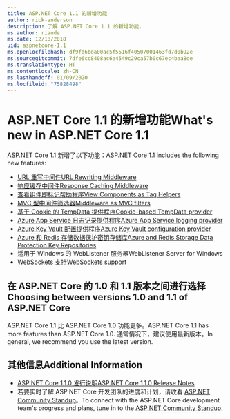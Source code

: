 ```yaml
---
title: ASP.NET Core 1.1 的新增功能
author: rick-anderson
description: 了解 ASP.NET Core 1.1 的新增功能。
ms.author: riande
ms.date: 12/18/2018
uid: aspnetcore-1.1
ms.openlocfilehash: df9fd6bda00ac5f5516f40507001463fd7d0b92e
ms.sourcegitcommit: 7dfe6cc8408ac6a4549c29ca57b0c67ec4baa8de
ms.translationtype: HT
ms.contentlocale: zh-CN
ms.lasthandoff: 01/09/2020
ms.locfileid: "75828498"
---
```

# <a name="whats-new-in-aspnet-core-11"></a><span data-ttu-id="e0d36-103">ASP.NET Core 1.1 的新增功能</span><span class="sxs-lookup"><span data-stu-id="e0d36-103">What's new in ASP.NET Core 1.1</span></span>

<span data-ttu-id="e0d36-104">ASP.NET Core 1.1 新增了以下功能：</span><span class="sxs-lookup"><span data-stu-id="e0d36-104">ASP.NET Core 1.1 includes the following new features:</span></span>

- [<span data-ttu-id="e0d36-105">URL 重写中间件</span><span class="sxs-lookup"><span data-stu-id="e0d36-105">URL Rewriting Middleware</span></span>](xref:fundamentals/url-rewriting)
- [<span data-ttu-id="e0d36-106">响应缓存中间件</span><span class="sxs-lookup"><span data-stu-id="e0d36-106">Response Caching Middleware</span></span>](xref:performance/caching/middleware)
- [<span data-ttu-id="e0d36-107">查看组件即标记帮助程序</span><span class="sxs-lookup"><span data-stu-id="e0d36-107">View Components as Tag Helpers</span></span>](xref:mvc/views/view-components#invoking-a-view-component-as-a-tag-helper)
- [<span data-ttu-id="e0d36-108">MVC 型中间件筛选器</span><span class="sxs-lookup"><span data-stu-id="e0d36-108">Middleware as MVC filters</span></span>](xref:mvc/controllers/filters#using-middleware-in-the-filter-pipeline)
- [<span data-ttu-id="e0d36-109">基于 Cookie 的 TempData 提供程序</span><span class="sxs-lookup"><span data-stu-id="e0d36-109">Cookie-based TempData provider</span></span>](xref:fundamentals/app-state#tempdata)
- [<span data-ttu-id="e0d36-110">Azure App Service 日志记录提供程序</span><span class="sxs-lookup"><span data-stu-id="e0d36-110">Azure App Service logging provider</span></span>](xref:fundamentals/logging/index#azure-app-service-provider)
- [<span data-ttu-id="e0d36-111">Azure Key Vault 配置提供程序</span><span class="sxs-lookup"><span data-stu-id="e0d36-111">Azure Key Vault configuration provider</span></span>](xref:security/key-vault-configuration)
- [<span data-ttu-id="e0d36-112">Azure 和 Redis 存储数据保护密钥存储库</span><span class="sxs-lookup"><span data-stu-id="e0d36-112">Azure and Redis Storage Data Protection Key Repositories</span></span>](xref:security/data-protection/implementation/key-storage-providers)
- <span data-ttu-id="e0d36-113">适用于 Windows 的 WebListener 服务器</span><span class="sxs-lookup"><span data-stu-id="e0d36-113">WebListener Server for Windows</span></span>
- [<span data-ttu-id="e0d36-114">WebSockets 支持</span><span class="sxs-lookup"><span data-stu-id="e0d36-114">WebSockets support</span></span>](xref:fundamentals/websockets)

## <a name="choosing-between-versions-10-and-11-of-aspnet-core"></a><span data-ttu-id="e0d36-115">在 ASP.NET Core 的 1.0 和 1.1 版本之间进行选择</span><span class="sxs-lookup"><span data-stu-id="e0d36-115">Choosing between versions 1.0 and 1.1 of ASP.NET Core</span></span>

<span data-ttu-id="e0d36-116">ASP.NET Core 1.1 比 ASP.NET Core 1.0 功能更多。</span><span class="sxs-lookup"><span data-stu-id="e0d36-116">ASP.NET Core 1.1 has more features than ASP.NET Core 1.0.</span></span> <span data-ttu-id="e0d36-117">通常情况下，建议使用最新版本。</span><span class="sxs-lookup"><span data-stu-id="e0d36-117">In general, we recommend you use the latest version.</span></span>

## <a name="additional-information"></a><span data-ttu-id="e0d36-118">其他信息</span><span class="sxs-lookup"><span data-stu-id="e0d36-118">Additional Information</span></span>

- [<span data-ttu-id="e0d36-119">ASP.NET Core 1.1.0 发行说明</span><span class="sxs-lookup"><span data-stu-id="e0d36-119">ASP.NET Core 1.1.0 Release Notes</span></span>](https://github.com/dotnet/aspnetcore/releases/tag/1.1.0)
- <span data-ttu-id="e0d36-120">若要实时了解 ASP.NET Core 开发团队的进度和计划，请收看 [ASP.NET Community Standup](https://live.asp.net/)。</span><span class="sxs-lookup"><span data-stu-id="e0d36-120">To connect with the ASP.NET Core development team's progress and plans, tune in to the [ASP.NET Community Standup](https://live.asp.net/).</span></span>
